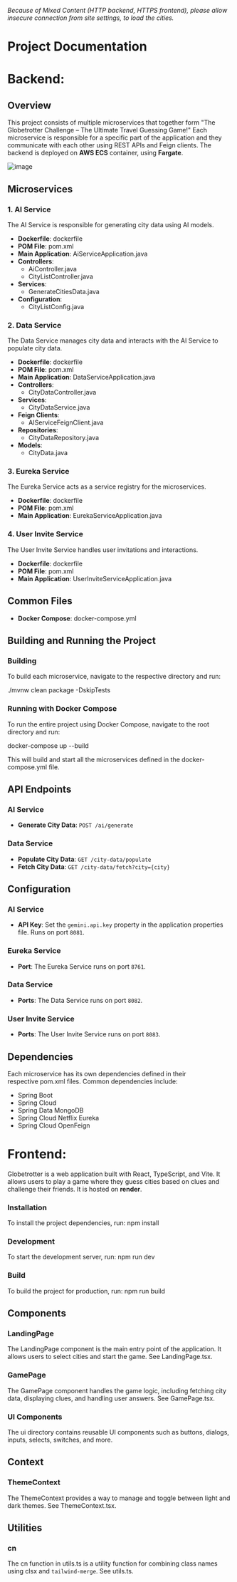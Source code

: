 _Because of Mixed Content (HTTP backend, HTTPS frontend), please allow insecure connection from site settings, to load the cities._

# **Project Documentation**
# Backend:
## **Overview**

This project consists of multiple microservices that together form "The Globetrotter Challenge – The Ultimate Travel Guessing Game!" Each microservice is responsible for a specific part of the application and they communicate with each other using REST APIs and Feign clients. The backend is deployed on **AWS ECS** container, using **Fargate**.

![image](https://github.com/user-attachments/assets/85cb790a-bd3d-4dd1-8acc-ffa6361679c1)


## **Microservices**

### **1. AI Service**

The AI Service is responsible for generating city data using AI models.

- **Dockerfile**: dockerfile
- **POM File**: pom.xml
- **Main Application**: AiServiceApplication.java
- **Controllers**:
    - AiController.java
    - CityListController.java
- **Services**:
    - GenerateCitiesData.java
- **Configuration**:
    - CityListConfig.java

### **2. Data Service**

The Data Service manages city data and interacts with the AI Service to populate city data.

- **Dockerfile**: dockerfile
- **POM File**: pom.xml
- **Main Application**: DataServiceApplication.java
- **Controllers**:
    - CityDataController.java
- **Services**:
    - CityDataService.java
- **Feign Clients**:
    - AIServiceFeignClient.java
- **Repositories**:
    - CityDataRepository.java
- **Models**:
    - CityData.java

### **3. Eureka Service**

The Eureka Service acts as a service registry for the microservices.

- **Dockerfile**: dockerfile
- **POM File**: pom.xml
- **Main Application**: EurekaServiceApplication.java

### **4. User Invite Service**

The User Invite Service handles user invitations and interactions.

- **Dockerfile**: dockerfile
- **POM File**: pom.xml
- **Main Application**: UserInviteServiceApplication.java

## **Common Files**

- **Docker Compose**: docker-compose.yml

## **Building and Running the Project**

### **Building**

To build each microservice, navigate to the respective directory and run:

./mvnw clean package -DskipTests

### **Running with Docker Compose**

To run the entire project using Docker Compose, navigate to the root directory and run:

docker-compose up --build

This will build and start all the microservices defined in the docker-compose.yml file.

## **API Endpoints**

### **AI Service**

- **Generate City Data**: `POST /ai/generate`

### **Data Service**

- **Populate City Data**: `GET /city-data/populate`
- **Fetch City Data**: `GET /city-data/fetch?city={city}`

## **Configuration**

### **AI Service**

- **API Key**: Set the `gemini.api.key` property in the application properties file. Runs on port `8081`.

### **Eureka Service**

- **Port**: The Eureka Service runs on port `8761`.

### **Data Service**

- **Ports**: The Data Service runs on port `8082`.

### **User Invite Service**

- **Ports**: The User Invite Service runs on port `8083`.

## **Dependencies**

Each microservice has its own dependencies defined in their respective pom.xml files. Common dependencies include:

- Spring Boot
- Spring Cloud
- Spring Data MongoDB
- Spring Cloud Netflix Eureka
- Spring Cloud OpenFeign

# Frontend:
Globetrotter is a web application built with React, TypeScript, and Vite. It allows users to play a game where they guess cities based on clues and challenge their friends. It is hosted on **render**. 

### **Installation**
To install the project dependencies, run:
npm install

### **Development**
To start the development server, run:
npm run dev

### **Build**
To build the project for production, run:
npm run build

## **Components**

### **LandingPage**

The LandingPage component is the main entry point of the application. It allows users to select cities and start the game. See LandingPage.tsx.

### **GamePage**

The GamePage component handles the game logic, including fetching city data, displaying clues, and handling user answers. See GamePage.tsx.

### **UI Components**

The ui directory contains reusable UI components such as buttons, dialogs, inputs, selects, switches, and more.

## **Context**

### **ThemeContext**

The ThemeContext provides a way to manage and toggle between light and dark themes. See ThemeContext.tsx.

## **Utilities**

### **cn**

The cn function in utils.ts is a utility function for combining class names using clsx and `tailwind-merge`. See utils.ts.

